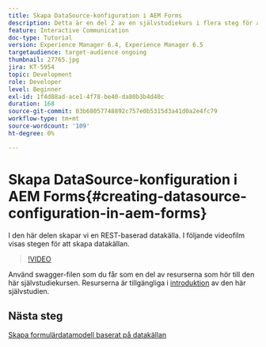 ```yaml
---
title: Skapa DataSource-konfiguration i AEM Forms
description: Detta är en del 2 av en självstudiekurs i flera steg för att skapa ditt första interaktiva kommunikationsdokument. I den här delen skapar vi en REST-baserad datakälla.  I följande videofilm visas stegen för att skapa datakällan.
feature: Interactive Communication
doc-type: Tutorial
version: Experience Manager 6.4, Experience Manager 6.5
targetaudience: target-audience ongoing
thumbnail: 27765.jpg
jira: KT-5954
topic: Development
role: Developer
level: Beginner
exl-id: 1f4d88ad-ace1-4f78-be40-da80b3b4d40c
duration: 168
source-git-commit: 03b68057748892c757e0b5315d3a41d0a2e4fc79
workflow-type: tm+mt
source-wordcount: '109'
ht-degree: 0%

---
```


# Skapa DataSource-konfiguration i AEM Forms{#creating-datasource-configuration-in-aem-forms}

I den här delen skapar vi en REST-baserad datakälla.  I följande videofilm visas stegen för att skapa datakällan.

>[!VIDEO](https://video.tv.adobe.com/v/27765?quality=12&learn=on)

Använd swagger-filen som du får som en del av resurserna som hör till den här självstudiekursen. Resurserna är tillgängliga i [introduktion](introduction.md) av den här självstudien.

## Nästa steg

[Skapa formulärdatamodell baserat på datakällan](./create-form-data-model.md)
